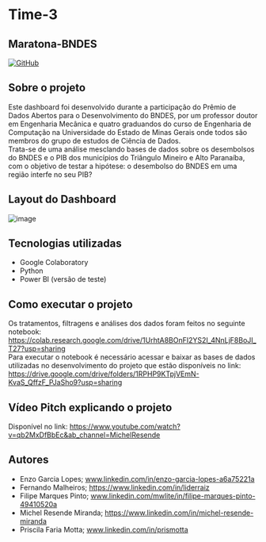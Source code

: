 # Time-3
## Maratona-BNDES
[![GitHub](https://img.shields.io/github/license/prismotta/Time-3)](https://github.com/prismotta/Maratona-BNDES/blob/main/LICENSE)

## Sobre o projeto
Este dashboard foi desenvolvido durante a participação do Prêmio de Dados Abertos para o Desenvolvimento do BNDES, por um professor doutor em Engenharia Mecânica e quatro graduandos do curso de Engenharia de Computação na Universidade do Estado de Minas Gerais onde todos são membros do grupo de estudos de Ciência de Dados. <br />
Trata-se de uma análise mesclando bases de dados sobre os desembolsos do BNDES e o PIB dos municípios do Triângulo Mineiro e Alto Paranaíba, com o objetivo de testar a hipótese: o desembolso do BNDES em uma região interfe no seu PIB? 

## Layout do Dashboard

![image](https://user-images.githubusercontent.com/42475127/131221560-7263e5be-ad0b-4907-a742-e182e0d0e888.png)


## Tecnologias utilizadas
- Google Colaboratory
- Python
- Power BI (versão de teste)

## Como executar o projeto
Os tratamentos, filtragens e análises dos dados foram feitos no seguinte notebook: https://colab.research.google.com/drive/1UrhtA8BOnFI2YS2I_4NnLjF8BoJI_T27?usp=sharing <br />
Para executar o notebook é necessário acessar e baixar as bases de dados utilizadas no desenvolvimento do projeto que estão disponíveis no link: https://drive.google.com/drive/folders/1RPHP9KTpjVEmN-KvaS_QffzF_PJaSho9?usp=sharing

## Vídeo Pitch explicando o projeto
Disponível no link: https://www.youtube.com/watch?v=qb2MxDfBbEc&ab_channel=MichelResende

## Autores

- Enzo Garcia Lopes; www.linkedin.com/in/enzo-garcia-lopes-a6a75221a
- Fernando Malheiros; https://www.linkedin.com/in/liderraiz 
- Filipe Marques Pinto; www.linkedin.com/mwlite/in/filipe-marques-pinto-49410520a
- Michel Resende Miranda; https://www.linkedin.com/in/michel-resende-miranda
- Priscila Faria Motta; www.linkedin.com/in/prismotta
